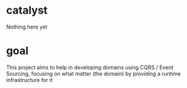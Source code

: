 # catalyst
Nothing here yet

# goal
This project aims to help in developing domains using CQRS /  Event Sourcing, focusing on what matter (the domain) by providing a runtime infrastructure for it
